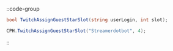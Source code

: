 ::code-group
  ```csharp [Method]
  bool TwitchAssignGuestStarSlot(string userLogin, int slot);
  ```
  ```csharp [Example]
  CPH.TwitchAssignGuestStarSlot("Streamerdotbot", 4);
  ```
::